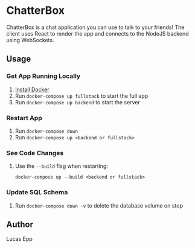 # ChatterBox

ChatterBox is a chat application you can use to talk to your friends! The client uses React to render the app and connects to the NodeJS backend using WebSockets.

## Usage

### Get App Running Locally

1. [Install Docker](https://docs.docker.com/engine/installation/)
1. Run `docker-compose up fullstack` to start the full app
1. Run `docker-compose up backend` to start the server

### Restart App

1. Run `docker-compose down`
1. Run `docker-compose up <backend or fullstack>`

### See Code Changes

1. Use the `--build` flag when restarting:
    ```
    docker-compose up --build <backend or fullstack>
    ```

### Update SQL Schema

1. Run `docker-compose down -v` to delete the database volume on stop

## Author

Lucas Epp
